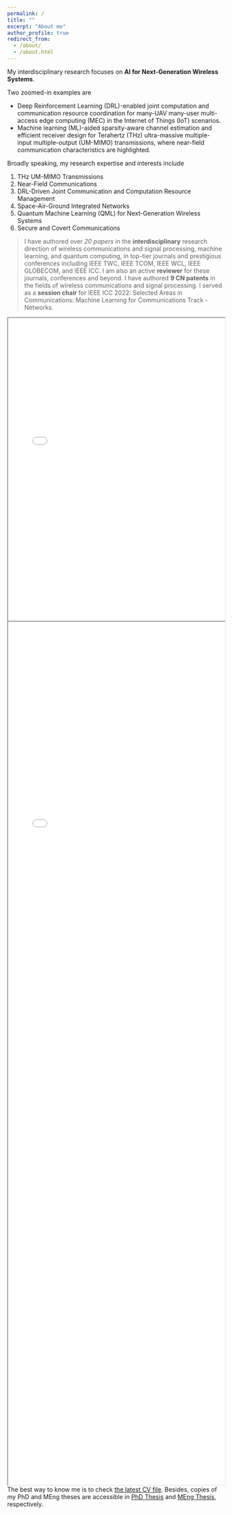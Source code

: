 ```yaml
---
permalink: /
title: ""
excerpt: "About me"
author_profile: true
redirect_from: 
  - /about/
  - /about.html
---
```

My interdisciplinary research focuses on **AI for Next-Generation Wireless Systems**. 

Two zoomed-in examples are

- Deep Reinforcement Learning (DRL)-enabled joint computation and communication resource coordination for many-UAV many-user multi-access edge computing (MEC) in the Internet of Things (IoT) scenarios.
- Machine learning (ML)-aided sparsity-aware channel estimation and efficient receiver design for Terahertz (THz) ultra-massive multiple-input multiple-output (UM-MIMO) transmissions, where near-field communication characteristics are highlighted.

Broadly speaking, my research expertise and interests include

1. THz UM-MIMO Transmissions
1. Near-Field Communications
1. DRL-Driven Joint Communication and Computation Resource Management 
1. Space-Air-Ground Integrated Networks
1. Quantum Machine Learning (QML) for Next-Generation Wireless Systems
1. Secure and Covert Communications

> I have authored over *20 papers* in the **interdisciplinary** research direction of wireless communications and signal processing, machine learning, and quantum computing, in top-tier journals and prestigious conferences including IEEE TWC, IEEE TCOM, IEEE WCL, IEEE GLOBECOM, and IEEE ICC. I am also an active **reviewer** for these journals, conferences and beyond. I have authored **9 CN patents** in the fields of wireless communications and signal processing. I served as a **session chair** for IEEE ICC 2022: Selected Areas in Communications: Machine Learning for Communications Track - Networks.

<div class="box">
  <iframe src="/files/pdf/research/poster.pdf" frameborder="10" scrolling="no" width="100%" height="700" align="centre"> </iframe>
</div>

<div class="box">
  <iframe src="/files/pdf/research/QualificationPI.pdf" frameborder="10" scrolling="no" width="100%" height="2000" align="left"> </iframe>
</div>

The best way to know me is to check [the latest CV file](\cv). Besides, copies of my PhD and MEng theses are accessible in [PhD Thesis](\PhD_Thesis) and [MEng Thesis](\MEng_Thesis), respectively.

<!--![LondonStreet](/files/LondonOxfordRegentBond.jpg)
![LondonStreet](/files/LondonLSE.jpg)
![LondonStreet](/files/LondonPhoneBooth.jpeg)
![LondonStreet](/files/LondonNearWaterlooStation.jpeg)
![LondonStreet](/files/LondonKingsDoor.JPG)
![LondonStreet](/files/LondonWestminsterBigBen1.JPG)
![LondonStreet](/files/LondonWinter.jpg)
![LondonStreet](/files/SingaporeBukitBatokTownPark.JPG)
![LondonStreet](/files/BrightonSevenSister.jpeg)
![LondonStreet](/files/SingaporeMarinaSand.jpeg)
![LondonStreet](/files/KualaLumpurTwinTower.jpeg)-->

<body>
<script type='text/javascript' id='clustrmaps' src='//cdn.clustrmaps.com/map_v2.js?cl=080808&w=600&t=tt&d=dRK5WA3xs-5-uN6UrP7dBz_t1eEwsUv3JKf7Sx02b-I&co=ffffff&cmo=3acc3a&cmn=ff5353&ct=808080'></script>
</body>
<!--I earned my PhD degree in Telecommunications from King's College London (KCL), doing interdisciplinary research on **wireless communications**, **deep reinforcement learning** and **quantum mechanics**, which commenced on Oct. 2019. For gaining a clearer intuition, the track record amid my PhD can be found in the [Publication page](publications). The title of my PhD thesis is [*On UAVs for Wireless Communications: Resource Management, Performance Analysis and Trajectory Optimization*](PhD_Thesis), while that of my MEng is [*On Enhancing Secrecy Performance for Wireless Communications via Artificial Noise*](MEng_Thesis). Note that the aforementioned performance optimisation and analysis for wireless transmission networks are conducted on **Python** and **MATLAB**, with the help of cutting-edge quantum-aided deep reinforcement learning and conventional mathematical techniques, respectively. -->

<!--My current research interests include 6G networks, cloud radio access networks (C-RANs), distributed ultra-large-scale MIMO, fronthaul quantization, radio resource management, IoT, UAV, deep reinforcement learning and quantum AI. 
-->
<!--I have been serving as *reviewer* for various international journals' and conferences' peer-review process since 2018, inter alia, IEEE Transactions on Wireless Communications, IEEE Transactions on Neural Networks and Learning Systems, IEEE Journal on Selected Aera of Communications, IEEE Transactions on Vehicular Technology, IEEE Global Communications Conference and IEEE International Conference on Communications. Besides, 
I was a *session chair* for the flag-ship conference IEEE International Conference on Communications (ICC) 2022 - Selected Area on Communications (SAC) 05 - Machine Learning for Communications Track - Networks. During my PhD, I have also participated in several teaching activities within Faculty of Natural, Mathematical & Engineering Sciences, KCL, e.g., 5CCE2MCT Mechatronics (21~22 SEM2 000001), 7CCSMMPC Mobile & Personal Communications (20~21 SEM2 000001) and 7CCEMDCO Digital Communications, where I served as *Graduate Teaching Assistant (GTA)* for module leaders to a broad range of audiences, i.e., undergraduates and MScs. 

Apart from academia, I am an active *Kaggler*, with hands-on experience of projects requiring vast and solid knowledge of data science and machine learning. Besides, I have been playing a part-time role of *Special Education Consultant* since 2019 for United Kingdom Education Centre (UKEC), offering analysis, insights, advice and career plans to clients for helping them apply for PhD positions and financial fundings. --> 


<!--The best way to know me is to check [the latest CV file](\cv). -->


